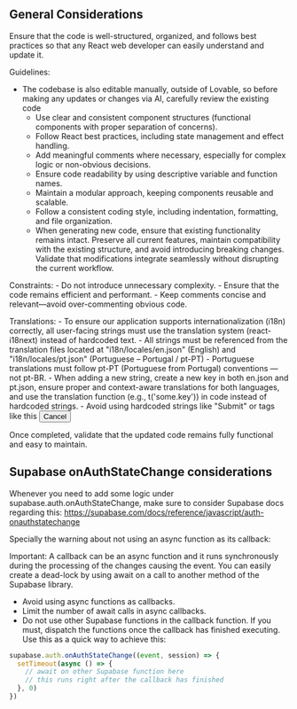 ## General Considerations

Ensure that the code is well-structured, organized, and follows best practices so that any React web developer can easily understand and update it.

Guidelines:
  - The codebase is also editable manually, outside of Lovable, so before making any updates or changes via AI, carefully review the existing code
	-	Use clear and consistent component structures (functional components with proper separation of concerns).
	-	Follow React best practices, including state management and effect handling.
	-	Add meaningful comments where necessary, especially for complex logic or non-obvious decisions.
	-	Ensure code readability by using descriptive variable and function names.
	-	Maintain a modular approach, keeping components reusable and scalable.
	-	Follow a consistent coding style, including indentation, formatting, and file organization.
	- When generating new code, ensure that existing functionality remains intact. Preserve all current features, maintain compatibility with the existing structure, and avoid introducing breaking changes. Validate that modifications integrate seamlessly without disrupting the current workflow.

Constraints:
	-	Do not introduce unnecessary complexity.
	-	Ensure that the code remains efficient and performant.
	-	Keep comments concise and relevant—avoid over-commenting obvious code.

Translations:
	- To ensure our application supports internationalization (i18n) correctly, all user-facing strings must use the translation system (react-i18next) instead of hardcoded text.
	-	All strings must be referenced from the translation files located at "i18n/locales/en.json" (English) and "i18n/locales/pt.json" (Portuguese – Portugal / pt-PT)
	-	Portuguese translations must follow pt-PT (Portuguese from Portugal) conventions — not pt-BR.
	- When adding a new string, create a new key in both en.json and pt.json, ensure proper and context-aware translations for both languages, and use the translation function (e.g., t('some.key')) in code instead of hardcoded strings.
	- Avoid using hardcoded strings like	"Submit" or tags like this <button>Cancel</button>

Once completed, validate that the updated code remains fully functional and easy to maintain.

## Supabase onAuthStateChange considerations
 Whenever you need to add some logic under supabase.auth.onAuthStateChange, make sure to consider Supabase docs regarding this: https://supabase.com/docs/reference/javascript/auth-onauthstatechange

Specially the warning about not using an async function as its callback:

Important: A callback can be an async function and it runs synchronously during the processing of the changes causing the event. You can easily create a dead-lock by using await on a call to another method of the Supabase library.
- Avoid using async functions as callbacks.
- Limit the number of await calls in async callbacks.
- Do not use other Supabase functions in the callback function. If you must, dispatch the functions once the callback has finished executing. Use this as a quick way to achieve this:
```js
supabase.auth.onAuthStateChange((event, session) => {
  setTimeout(async () => {
    // await on other Supabase function here
    // this runs right after the callback has finished
  }, 0)
})
```
